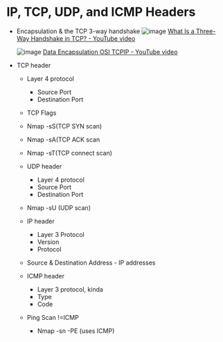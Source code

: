 # IP, TCP, UDP, and ICMP Headers
- Encapsulation & the TCP 3-way handshake
  ![image](https://github.com/user-attachments/assets/4fe0b0b7-5549-4222-bf90-30726c17ecc7)
  [What Is a Three-Way Handshake in TCP? - YouTube video](https://www.youtube.com/watch?v=LyDqA-dAPW4)

  ![image](https://github.com/user-attachments/assets/3e18e84f-d48c-4898-ab5c-cc6f46e09677)
  [Data Encapsulation OSI TCPIP - YouTube video](https://www.youtube.com/watch?v=xaKvGnnuYmk)

- TCP header
    - Layer 4 protocol
      - Source Port
      - Destination Port
    - TCP Flags
     - Nmap -sS(TCP SYN scan)
     - Nmap -sA(TCP ACK scan
     - Nmap -sT(TCP connect scan)


    - UDP header
      - Layer 4 protocol
      - Source Port
      - Destination Port
    - Nmap -sU (UDP scan)


    - IP header
      - Layer 3 Protocol
      - Version
      - Protocol
    - Source & Destination Address - IP addresses


    - ICMP header
      - Layer 3 protocol, kinda
      - Type
      - Code
    - Ping Scan !=ICMP
      - Nmap -sn -PE (uses ICMP)
